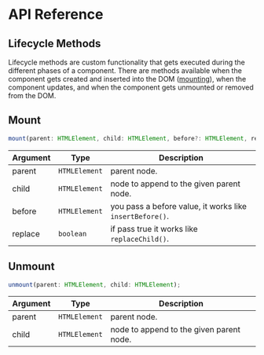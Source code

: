 # API Reference

## Lifecycle Methods

Lifecycle methods are custom functionality that gets executed during the different phases of a component.
There are methods available when the component gets created and inserted into the DOM ([mounting](#mounting)), when the component updates, and when the
component gets unmounted or removed from the DOM.

## Mount

```js
mount(parent: HTMLElement, child: HTMLElement, before?: HTMLElement, replace?: boolean);
```

| Argument | Type          | Description                                              |
| -------- | ------------- | -------------------------------------------------------- |
| parent   | `HTMLElement` | parent node.                                             |
| child    | `HTMLElement` | node to append to the given parent node.                 |
| before   | `HTMLElement` | you pass a before value, it works like `insertBefore()`. |
| replace  | `boolean`     | if pass true it works like `replaceChild()`.             |



## Unmount

```js
unmount(parent: HTMLElement, child: HTMLElement);
```

| Argument | Type          | Description                                              |
| -------- | ------------- | -------------------------------------------------------- |
| parent   | `HTMLElement` | parent node.                                             |
| child    | `HTMLElement` | node to append to the given parent node.                 |
